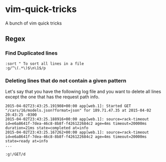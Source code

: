 # vim-quick-tricks
A bunch of vim quick tricks

## Regex
### Find Duplicated lines

```vim
:sort " To sort all lines in a file
:g/^\(.*\)$\n\1$/p
```

### Deleting lines that do not contain a given pattern
Let's say that you have the following log file and you want to delete all lines except the one that has the request path info.
```
2015-04-02T23:43:25.191908+00:00 app[web.1]: Started GET "/cars/16/models.json?format=json" for 189.71.47.35 at 2015-04-02 20:43:25 -0300
2015-04-02T23:43:25.188916+00:00 app[web.1]: source=rack-timeout id=e6a8641f-7dea-46c8-8b8f-f426122684c2 age=4ms timeout=20000ms duration=21ms state=completed at=info
2015-04-02T23:43:25.167262+00:00 app[web.1]: source=rack-timeout id=e6a8641f-7dea-46c8-8b8f-f426122684c2 age=4ms timeout=20000ms state=ready at=info
...
```

```vim
:g!/GET/d
```

